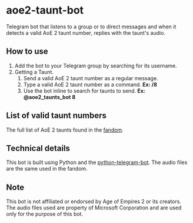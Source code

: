 # aoe2-taunt-bot

Telegram bot that listens to a group or to direct messages and when it detects a valid AoE 2 taunt number, replies with the taunt's audio. 


## How to use

1.  Add the bot to your Telegram group by searching for its username.
2.  Getting a Taunt. 
	1. Send a valid AoE 2 taunt number as a regular message.
	2. Type a valid AoE 2 taunt number as a command. **Ex: /8**
	3. Use the bot inline to search for taunts to send. **Ex: @aoe2_taunts_bot 8**

## List of valid taunt numbers

The full list of AoE 2 taunts found in the [fandom](https://ageofempires.fandom.com/wiki/Taunts#Full_list_of_taunts).

## Technical details

This bot is built using Python and the [python-telegram-bot](https://github.com/python-telegram-bot/python-telegram-bot). The audio files are the same used in the fandom.

## Note

This bot is not affiliated or endorsed by Age of Empires 2 or its creators. The audio files used are property of Microsoft Corporation and are used only for the purpose of this bot.